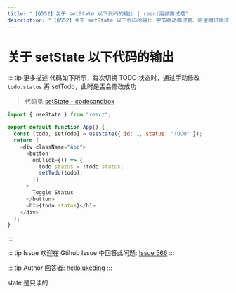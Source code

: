 ```yaml
---
title: "【Q552】关于 setState 以下代码的输出 | react高频面试题"
description: "【Q552】关于 setState 以下代码的输出 字节跳动面试题、阿里腾讯面试题、美团小米面试题。"
---
```


# 关于 setState 以下代码的输出

::: tip 更多描述
代码如下所示，每次切换 TODO 状态时，通过手动修改 `todo.status` 再 setTodo，此时是否会修改成功

> 代码见 [setState - codesandbox](https://codesandbox.io/s/setstate-r7qof?file=/src/App.js)

```js
import { useState } from "react";

export default function App() {
  const [todo, setTodo] = useState({ id: 1, status: "TODO" });
  return (
    <div className="App">
      <button
        onClick={() => {
          todo.status = !todo.status;
          setTodo(todo);
        }}
      >
        Toggle Status
      </button>
      <h1>{todo.status}</h1>
    </div>
  );
}
```

:::

::: tip Issue
欢迎在 Gtihub Issue 中回答此问题: [Issue 566](https://github.com/shfshanyue/Daily-Question/issues/566)
:::

::: tip Author
回答者: [hellolukeding](https://github.com/hellolukeding)
:::

state 是只读的
